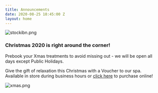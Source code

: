 ```yaml
---
title: Announcements
date: 2020-08-25 18:45:00 Z
layout: home
---
```


![stockibn.png](/uploads/stockibn.png)
### Christmas 2020 is right around the corner!

Prebook your Xmas treatments to avoid missing out - we will be open all days except Public Holidays.

Give the gift of relaxation this Christmas with a Voucher to our spa. Available in store during business hours or [click here](https://bit.ly/3ktuXda) to purchase online!

![xmas.png](/uploads/xmas.png)